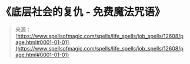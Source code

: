 <!--yml

category: 未分类

date: 2024-06-12 18:50:26

-->

# 《底层社会的复仇 - 免费魔法咒语》

> 来源：[https://www.spellsofmagic.com/spells/life_spells/job_spells/12608/page.html#0001-01-01](https://www.spellsofmagic.com/spells/life_spells/job_spells/12608/page.html#0001-01-01)
